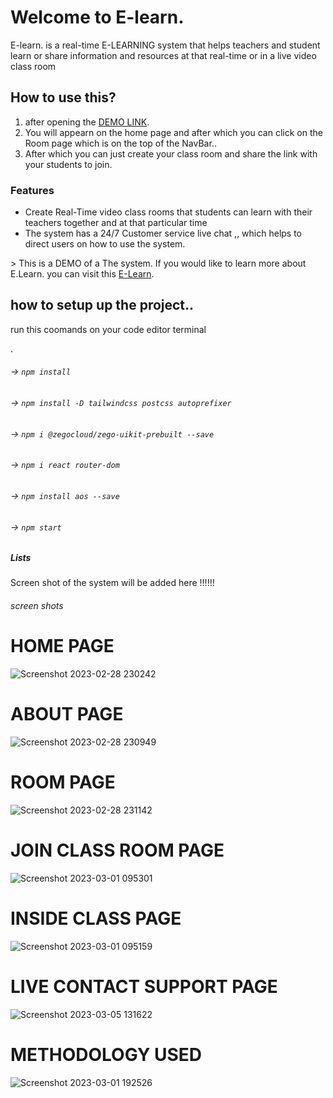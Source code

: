 # Welcome to E-learn.

E-learn. is a real-time E-LEARNING system that helps teachers and student learn or share information and resources at that real-time or in a live video class room

## How to use this?

1. after opening the [DEMO LINK](https://e-learning-sytem.vercel.app/).
2. You will appearn on the home page and after which you can click on the Room page which is on the top of the NavBar.. 
3. After which you can just create your class room and share the link with your students to join.

### Features

-  Create Real-Time video class rooms that students can learn with their teachers together and at that particular time 
- The system has a 24/7 Customer service live chat ,, which helps to direct users on how to use the system.

&gt; This is a DEMO of a The system. If you would like to learn more about E.Learn.  you can visit this [E-Learn](https://e-learning-sytem.vercel.app/).

## how to setup up the project..

run this coomands on your code editor terminal

.
###### -> `npm install`
###### -> `npm install -D tailwindcss postcss autoprefixer`
###### -> `npm i @zegocloud/zego-uikit-prebuilt --save`
###### -> `npm i react router-dom`
###### -> `npm install aos --save`
###### -> `npm start`



##### Lists 

Screen shot of the system will be added here  !!!!!!

###### screen shots
# HOME PAGE
![Screenshot 2023-02-28 230242](https://user-images.githubusercontent.com/98779202/222959671-920a9bf1-71c1-47ed-a375-48403aeaa05f.jpg)

# ABOUT PAGE

![Screenshot 2023-02-28 230949](https://user-images.githubusercontent.com/98779202/222959743-bbf5ce28-6199-49d3-83f4-16f365680b07.jpg)

# ROOM PAGE

![Screenshot 2023-02-28 231142](https://user-images.githubusercontent.com/98779202/222959766-2262fdc3-e7e0-4abd-ab9a-6d14cf341efc.jpg)

# JOIN CLASS ROOM PAGE

![Screenshot 2023-03-01 095301](https://user-images.githubusercontent.com/98779202/222959824-08cf821d-50c0-4b01-bb2d-4a1551067545.jpg)

# INSIDE CLASS PAGE

![Screenshot 2023-03-01 095159](https://user-images.githubusercontent.com/98779202/222959855-77e9cd17-7e57-43ee-b376-aee04ba8c529.jpg)

# LIVE CONTACT SUPPORT PAGE


![Screenshot 2023-03-05 131622](https://user-images.githubusercontent.com/98779202/222959925-c1db3c97-98fa-48be-86cd-ef49e85b266f.jpg)

# METHODOLOGY USED

![Screenshot 2023-03-01 192526](https://user-images.githubusercontent.com/98779202/222959948-b57f490d-7cf7-493a-b7af-63439a9b8af0.jpg)
